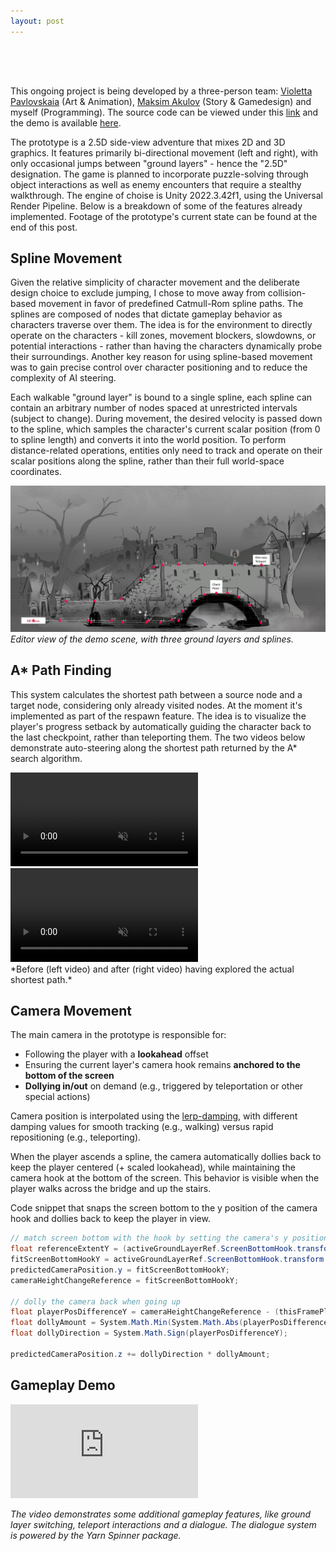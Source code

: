 ```yaml
---
layout: post
---
```


<div style="height: 50px;"></div>

This ongoing project is being developed by a three-person team: [Violetta Pavlovskaia](https://www.artstation.com/puba) (Art & Animation), [Maksim Akulov](https://www.artstation.com/akulov) (Story & Gamedesign) and myself (Programming). The source code can be viewed under this [link](https://github.com/kamilashi/ghosts_never_talk/tree/prototype) and the demo is available [here](https://github.com/kamilashi/ghosts_never_talk/tree/build). <!-- The demo is available under [this link]() by launching the  --> 

The prototype is a 2.5D side-view adventure that mixes 2D and 3D graphics. It features primarily bi-directional movement (left and right), with only occasional jumps between "ground layers" - hence the "2.5D" designation. The game is planned to incorporate puzzle-solving through object interactions as well as enemy encounters that require a stealthy walkthrough. The engine of choise is Unity 2022.3.42f1, using the Universal Render Pipeline. Below is a breakdown of some of the features already implemented. Footage of the prototype's current state can be found at the end of this post.

## Spline Movement

Given the relative simplicity of character movement and the deliberate design choice to exclude jumping, I chose to move away from collision-based movement in favor of predefined Catmull-Rom spline paths. The splines are composed of nodes that dictate gameplay behavior as characters traverse over them. The idea is for the environment to directly operate on the characters - kill zones, movement blockers, slowdowns, or potential interactions - rather than having the characters dynamically probe their surroundings. Another key reason for using spline-based movement was to gain precise control over character positioning and to reduce the complexity of AI steering.

Each walkable "ground layer" is bound to a single spline, each spline can contain an arbitrary number of nodes spaced at unrestricted intervals (subject to change). During movement, the desired velocity is passed down to the spline, which samples the character's current scalar position (from 0 to spline length) and converts it into the world position. <!-- This world position is then returned to the Movement System and applied to the character. --> To perform distance-related operations, entities only need to track and operate on their scalar positions along the spline, rather than their full world-space coordinates.

![Alt text](/assets/images/ghosts/editorscene2.png)
*Editor view of the demo scene, with three ground layers and splines. <!--from 0 (closest) to 2 (farthest).-->*

<!-- <details>
<summary>Code snippet that samples the current position on the spline, as well as some other gampley-specific info.</summary>
	{% include gnt_spline_movement_code.html %}
</details> -->

## A* Path Finding

This system calculates the shortest path between a source node and a target node, considering only already visited nodes. At the moment it's implemented as part of the respawn feature. The idea is to visualize the player's progress setback by automatically guiding the character back to the last checkpoint, rather than teleporting them. The two videos below demonstrate auto-steering along the shortest path returned by the A* search algorithm.

<div class="video-row vid-2" >
	<video autoplay muted loop playsinline preload="metadata">
	  <source src="/assets/videos/pathfinding_unexplored_f.mp4?v=1" type="video/mp4">
	  Could not load the video
	</video >
	<video autoplay muted loop playsinline preload="metadata">
	  <source src="/assets/videos/pathfinding_explored_f.mp4?v=1" type="video/mp4">
	  Could not load the video
	</video >
</div >
*Before (left video) and after (right video) having explored the actual shortest path.*

## Camera Movement

The main camera in the prototype is responsible for:

- Following the player with a **lookahead** offset
- Ensuring the current layer's camera hook remains **anchored to the bottom of the screen**
- **Dollying in/out** on demand (e.g., triggered by teleportation or other special actions)

Camera position is interpolated using the [lerp-damping](https://www.rorydriscoll.com/2016/03/07/frame-rate-independent-damping-using-lerp/), with different damping values for smooth tracking (e.g., walking) versus rapid repositioning (e.g., teleporting).

When the player ascends a spline, the camera automatically dollies back to keep the player centered (+ scaled lookahead), while maintaining the camera hook at the bottom of the screen. This behavior is visible when the player walks across the bridge and up the stairs.

<!-- <details>
<summary>Camera update code</summary>
	{% include gnt_camera_movement_code.html %}
</details> -->

Code snippet that snaps the screen bottom to the y position of the camera hook and dollies back to keep the player in view.

``` csharp
// match screen bottom with the hook by setting the camera's y position
float referenceExtentY = (activeGroundLayerRef.ScreenBottomHook.transform.position.z - transform.position.z) * (float)System.Math.Tan(mainCamera.fieldOfView * 0.5 * (System.Math.PI / 180.0));
fitScreenBottomHookY = activeGroundLayerRef.ScreenBottomHook.transform.position.y + referenceExtentY;
predictedCameraPosition.y = fitScreenBottomHookY;
cameraHeightChangeReference = fitScreenBottomHookY;

// dolly the camera back when going up 
float playerPosDifferenceY = cameraHeightChangeReference - (thisFramePlayerPosition.y + cameraHeightChangeThreshold);
float dollyAmount = System.Math.Min(System.Math.Abs(playerPosDifferenceY), maxDollyAmount);
float dollyDirection = System.Math.Sign(playerPosDifferenceY);

predictedCameraPosition.z += dollyDirection * dollyAmount;
```

## Gameplay Demo

<!-- <video width="720px" controls muted loop playsinline preload="metadata">
    <source src="/assets/videos/gnt_f.mp4?v=4" type="video/mp4">
	Could not load the video
</video > -->
<!-- autoplay; -->

<!-- <div style="padding:56.25% 0 0 0;position:relative;"><iframe src="https://player.vimeo.com/video/1085071250?h=ec64e917bb&amp;badge=0&amp;autopause=0&amp;player_id=0&amp;app_id=58479" frameborder="0" allow="autoplay; fullscreen; picture-in-picture; clipboard-write; encrypted-media" style="position:absolute;top:0;left:0;width:100%;height:100%;" title="Ghosts Never Talk Demo"></iframe></div><script src="https://player.vimeo.com/api/player.js"></script> -->

<div class="video-embed">
	<iframe src="https://player.vimeo.com/video/1085071250?h=ec64e917bb&amp;badge=0&amp;autopause=0&amp;player_id=0&amp;app_id=58479" frameborder="0" allow=" fullscreen; picture-in-picture" preload="none"></iframe> 
</div>

*The video demonstrates some additional gameplay features, like ground layer switching, teleport interactions and a dialogue. The dialogue system is powered by the Yarn Spinner package.*

